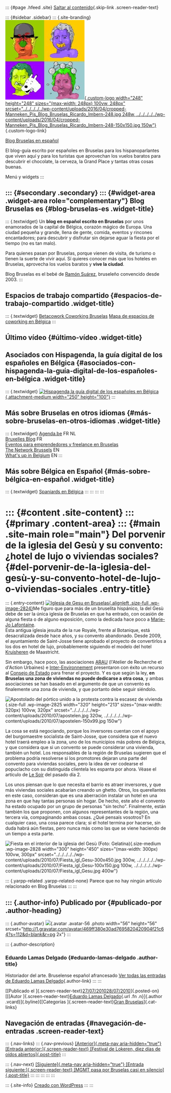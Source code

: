 ::: {#page .hfeed .site}
[Saltar al
contenido](../../../../../index.html?p=2823#content){.skip-link
.screen-reader-text}

::: {#sidebar .sidebar}
::: {.site-branding}
[![](../../../../../wp-content/uploads/2016/04/cropped-Manneken_Pis_Blog_Bruselas_Ricardo_Imbern-248.jpg){.custom-logo
width="248" height="248" sizes="(max-width: 248px) 100vw, 248px"
srcset="../../../../../wp-content/uploads/2016/04/cropped-Manneken_Pis_Blog_Bruselas_Ricardo_Imbern-248.jpg 248w, ../../../../../wp-content/uploads/2016/04/cropped-Manneken_Pis_Blog_Bruselas_Ricardo_Imbern-248-150x150.jpg 150w"}](../../../../../index.html){.custom-logo-link}

[Blog Bruselas en español](../../../../../index.html)

El blog-guía escrito por españoles en Bruselas para los hispanoparlantes
que viven aquí y para los turistas que aprovechan los vuelos baratos
para descubrir el chocolate, la cerveza, la Grand Place y tantas otras
cosas buenas.

Menú y widgets
:::

::: {#secondary .secondary}
::: {#widget-area .widget-area role="complementary"}
Blog Bruselas es {#blog-bruselas-es .widget-title}
----------------

::: {.textwidget}
Un **blog en español escrito en Bruselas** por unos enamorados de la
capital de Bélgica, corazón mágico de Europa. Una ciudad pequeña y
grande, llena de gente, comida, eventos y rincones encantadores; para
descubrir y disfrutar sin dejarse aguar la fiesta por el tiempo (no es
tan malo).

Para quienes pasan por Bruselas, porque vienen de visita, de turismo o
tienen la suerte de vivir aquí. Sí quieres conocer más que los hoteles
en Bruselas, aprovecha los vuelos baratos y **vive la ciudad**.

Blog Bruselas es el bebé de [Ramón Suárez](http://www.ramonsuarez.com),
bruseleño convencido desde 2003.
:::

Espacios de trabajo compartido {#espacios-de-trabajo-compartido .widget-title}
------------------------------

::: {.textwidget}
[Betacowork Coworking Bruselas](http://www.betacowork.com) [Mapa de
espacios de coworking en Bélgica](http://coworkingbelgium.com)
:::

Último vídeo {#último-vídeo .widget-title}
------------

Asociados con Hispagenda, la guía digital de los españoles en Bélgica {#asociados-con-hispagenda-la-guía-digital-de-los-españoles-en-bélgica .widget-title}
---------------------------------------------------------------------

::: {.textwidget}
[![Hispagenda,la guía digital de los españoles en
Bélgica](../../../../../wp-content/uploads/2010/04/Hispagenda-250px.gif "Hispagenda, la guía digital de los españoles en Bélgica"){.attachment-medium
width="250" height="100"}](http://www.hispagenda.com)
:::

Más sobre Bruselas en otros idiomas {#más-sobre-bruselas-en-otros-idiomas .widget-title}
-----------------------------------

::: {.textwidget}
[Agenda.be](http://www.agenda.be) FR NL\
[Bruxelles Blog](http://www.bxlblog.be/) FR\
[Eventos para emprendedores y freelance en
Bruselas](http://www.betacowork.com/events/)\
[The Network
Brussels](http://groups.yahoo.com/group/TheNetworkBrussels/) EN\
[What\'s up in Belgium](http://www.whatsupin.be/) EN
:::

Más sobre Bélgica en Español {#más-sobre-bélgica-en-español .widget-title}
----------------------------

::: {.textwidget}
[Spaniards en Bélgica](http://www.spaniards.es/paises/belgica)
:::
:::
:::
:::

::: {#content .site-content}
::: {#primary .content-area}
::: {#main .site-main role="main"}
Del porvenir de la iglesia del Gesù y su convento: ¿hotel de lujo o viviendas sociales? {#del-porvenir-de-la-iglesia-del-gesù-y-su-convento-hotel-de-lujo-o-viviendas-sociales .entry-title}
=======================================================================================

::: {.entry-content}
[![Iglesia de Gesu en
Bruselas](../../../../../wp-content/uploads/2010/07/igl_Gesu.bmp){.alignleft
.size-full
.wp-image-2824}](http://www.blogbruselas.com/2010/07/del-porvenir-de-la-iglesia-del-gesu-y-su-convento-%c2%bfhotel-de-lujo-o-viviendas-sociales.html/igl_gesu)Me
figuro que para más de un bruselita hispánico, la del Gesù debe de ser
la única iglesia de Bruselas en que ha entrado, con ocasión de alguna
fiesta o de alguno exposición, como la dedicada hace poco a [Marie-Jo
Lafontaine](http://www.marie-jo-lafontaine.com/).\
Esta antigua iglesia jesuita de la rue Royale, frente al Botanique, está
desacralizada desde hace años, y su convento abandonado. Desde 2009, el
ayuntamiento de Saint-Josse tiene aprobado el proyecto de convertirlos a
los dos en hotel de lujo, probablemente siguiendo el modelo del hotel
[Kruisheren](http://www.chateauhotels.nl/default.aspx?sc=7) de
Maastricht.

Sin embargo, hace poco, las asociaciones [ARAU](http://www.arau.org/)
(l'Atelier de Recherche et d'Action Urbaines) e
[Inter-Environnement](http://www.ieb.be/article/2286/) presentaron con
éxito un recurso al [Consejo de
Estado](http://www.raadvst-consetat.be/?lang=fr) para frenar el
proyecto. Y es que según la ley, **en Bruselas una zona de viviendas no
puede dedicarse a otra cosa**, y ambas asociaciones se han basado en el
argumento de que un convento es finalemente una zona de vivienda, y que
portanto debe seguir siéndolo.

![Apostolado del pórtico unido a la protesta contra la escasez de
vivienda](../../../../../wp-content/uploads/2010/07/apostelen.jpg){.size-full
.wp-image-2825 width="320" height="213"
sizes="(max-width: 320px) 100vw, 320px"
srcset="../../../../../wp-content/uploads/2010/07/apostelen.jpg 320w, ../../../../../wp-content/uploads/2010/07/apostelen-150x99.jpg 150w"}

La cosa se está negociando, porque los inversores cuentan con el apoyo
del burgomaestre socialista de Saint-Josse, que considera que el nuevo
hotel traerá empleo a la zona, uno de los municipios más pobres de
Bélgica, y que considera que si un convento se puede considerar una
vivienda, también un hotel. Los responsables de la región de Bruselas
sugieren que el problema podría resolverse si los promotores dejaran una
parte del convento para viviendas sociales, pero la idea de ver codearse
el popuclacho con su distinguida clientela les espanta por ahora. Véase
el artículo de [Le
Soir](http://www.lesoir.be/regions/bruxelles/2010-07-02/une-piste-pour-sauver-gesu-779572.php)
del pasado día 2.

Los unos piensan que lo que necesita el barrio es atraer inversores, y
que más viviendas sociales acabarían creando un ghetto. Otros, los
querellantes en este caso, consideran que es una aberración instalar un
hotel en una zona en que hay tantas personas sin hogar. De hecho, este
año el convento ha estado ocupado por un grupo de personas "sin techo".
Finalmente, están también los que proponen, con algunos representantes
de la región, una tercera vía, compaginando ambas cosas. ¿Qué pensaís
vosotros? En cualquier caso, una cosa parece clara; si el hotel termina
por hacerse, sin duda habrá aún fiestas, pero nunca más como las que se
viene haciendo de un tiempo a esta parte.

![Fiesta en el interior de la iglesia del Gesù (Foto:
Gelatina)](../../../../../wp-content/uploads/2010/07/Fiesta_igl_Gesu-300x450.jpg){.size-medium
.wp-image-2828 width="300" height="450"
sizes="(max-width: 300px) 100vw, 300px"
srcset="../../../../../wp-content/uploads/2010/07/Fiesta_igl_Gesu-300x450.jpg 300w, ../../../../../wp-content/uploads/2010/07/Fiesta_igl_Gesu-100x150.jpg 100w, ../../../../../wp-content/uploads/2010/07/Fiesta_igl_Gesu.jpg 400w"}

::: {.yarpp-related .yarpp-related-none}
Parece que no hay ningún artículo relacionado en Blog Bruselas
:::
:::

::: {.author-info}
Publicado por {#publicado-por .author-heading}
-------------

::: {.author-avatar}
![](http://1.gravatar.com/avatar/469ff380e30ad7695820420904f21c64?s=56&d=blank&r=pg){.avatar
.avatar-56 .photo width="56" height="56"
srcset="http://1.gravatar.com/avatar/469ff380e30ad7695820420904f21c64?s=112&d=blank&r=pg 2x"}
:::

::: {.author-description}
### Eduardo Lamas Delgado {#eduardo-lamas-delgado .author-title}

Historiador del arte. Bruselense español afrancesado [Ver todas las
entradas de Eduardo Lamas
Delgado](../../../../author/eduardo/index.html){.author-link}
:::
:::

[[Publicado el
]{.screen-reader-text}[27/07/201028/07/2010](../../../../../index.html?p=2823)]{.posted-on}[[[Autor
]{.screen-reader-text}[Eduardo Lamas
Delgado](../../../../author/eduardo/index.html){.url .fn .n}]{.author
.vcard}]{.byline}[[Categorías ]{.screen-reader-text}[Gran
Bruselas](../../../../category/gran-bruselas/index.html)]{.cat-links}

Navegación de entradas {#navegación-de-entradas .screen-reader-text}
----------------------

::: {.nav-links}
::: {.nav-previous}
[[Anterior]{.meta-nav aria-hidden="true"} [Entrada
anterior:]{.screen-reader-text} [Festival de Lokeren, diez días de oídos
abiertos]{.post-title}](../../../../../index.html?p=2789)
:::

::: {.nav-next}
[[Siguiente]{.meta-nav aria-hidden="true"} [Entrada
siguiente:]{.screen-reader-text} [MGMT pasa por Bruselas casi en
silencio]{.post-title}](../../../../../index.html?p=2837)
:::
:::
:::
:::
:::

::: {.site-info}
[Creado con WordPress](https://es.wordpress.org/)
:::
:::

